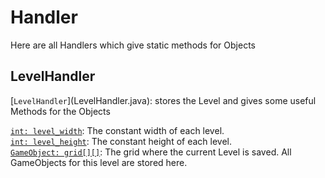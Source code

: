 <h1>Handler</h1>
Here are all Handlers which give static methods for Objects
<h2>LevelHandler</h2> 
[<code>LevelHandler</code>](LevelHandler.java): stores the Level and gives some useful Methods for the Objects

[<code>int: level_width</code>](LevelHandler.java#L8): The constant width of each level.<br>
[<code>int: level_height</code>](LevelHandler.java#L9): The constant height of each level.<br>
[<code>GameObject: grid[][]</code>](LevelHandler.java#L10): The grid where the current Level is saved. All GameObjects for this level are stored here.<br>
